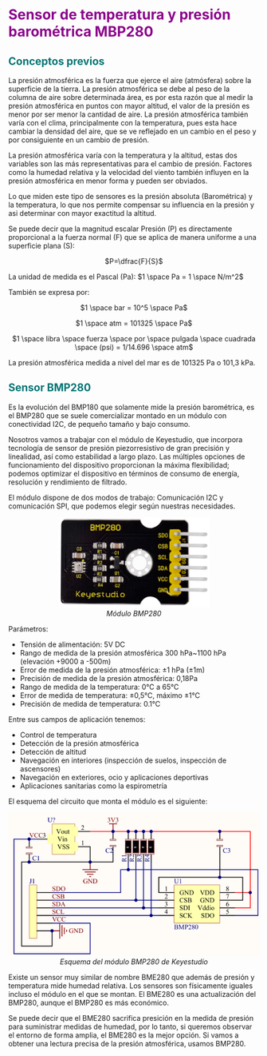 # <FONT COLOR=#8B008B>Sensor de temperatura y presión barométrica MBP280</font>

## <FONT COLOR=#007575>**Conceptos previos**</font>
La presión atmosférica es la fuerza que ejerce el aire (atmósfera) sobre la superficie de la tierra. La presión atmosférica se debe al peso de la columna de aire sobre determinada área, es por esta razón que al medir la presión atmosférica en puntos con mayor altitud, el valor de la presión es menor por ser menor la cantidad de aire. La presión atmosférica también varía con el clima, principalmente con la temperatura, pues esta hace cambiar la densidad del aire, que se ve reflejado en un cambio en el peso y por consiguiente en un cambio de presión.

La presión atmosférica varía con la temperatura y la altitud, estas dos variables son las más representativas para el cambio de presión. Factores como la humedad relativa y la velocidad del viento también influyen en la presión atmosférica en menor forma y pueden ser obviados.

Lo que miden este tipo de sensores es la presión absoluta (Barométrica) y la temperatura, lo que nos permite compensar su influencia en la presión y asi determinar con mayor exactitud la altitud.

Se puede decir que la magnitud escalar Presión (P) es directamente proporcional a la fuerza normal (F) que se aplica de manera uniforme a una superficie plana (S):

<center>$P=\dfrac{F}{S}$</center>

La unidad de medida es el Pascal (Pa): $1 \space Pa = 1 \space N/m^2$

También se expresa por:

<center>
$1 \space bar = 10^5 \space Pa$

$1 \space atm = 101325 \space Pa$

$1 \space libra \space fuerza \space por \space pulgada \space cuadrada \space (psi) = 1/14.696 \space atm$

</center>

La presión atmosférica medida a nivel del mar es de 101325 Pa o 101,3 kPa.

## <FONT COLOR=#007575>**Sensor BMP280**</font>
Es la evolución del BMP180 que solamente mide la presión barométrica, es el BMP280 que se suele comercializar montado en un módulo con conectividad I2C, de pequeño tamaño y bajo consumo.

Nosotros vamos a trabajar con el módulo de Keyestudio, que incorpora tecnología de sensor de presión piezorresistivo de gran precisión y linealidad, así como estabilidad a largo plazo. Las múltiples opciones de funcionamiento del dispositivo proporcionan la máxima flexibilidad; podemos optimizar el dispositivo en términos de consumo de energía, resolución y rendimiento de filtrado.

El módulo dispone de dos modos de trabajo: Comunicación I2C y comunicación SPI, que podemos elegir según nuestras necesidades.

<center>

![Módulo BMP280](../img/conceptos/avanzados/bmp280.png)  
*Módulo BMP280*

</center>

Parámetros:

* Tensión de alimentación: 5V DC
* Rango de medida de la presión atmosférica 300 hPa~1100 hPa (elevación +9000 a -500m)
* Error de medida de la presión atmosférica: ±1 hPa (±1m)
* Precisión de medida de la presión atmosférica: 0,18Pa
* Rango de medida de la temperatura: 0℃ a 65℃
* Error de medida de temperatura: ±0,5℃, máximo ±1℃
* Precisión de medida de temperatura: 0.1℃

Entre sus campos de aplicación tenemos:

* Control de temperatura
* Detección de la presión atmosférica
* Detección de altitud
* Navegación en interiores (inspección de suelos, inspección de ascensores)
* Navegación en exteriores, ocio y aplicaciones deportivas
* Aplicaciones sanitarias como la espirometría

El esquema del circuito que monta el módulo es el siguiente:

<center>

![Esquema del módulo BMP280 de Keyestudio](../img/conceptos/avanzados/esq_bmp280.png)  
*Esquema del módulo BMP280 de Keyestudio*

</center>

Existe un sensor muy similar de nombre BME280 que además de presión y temperatura mide humedad relativa. Los sensores son físicamente iguales incluso el módulo en el que se montan. El BME280 es una actualización del BMP280, aunque el BMP280 es más económico.

Se puede decir que el BME280 sacrifica presición en la medida de presión para suministrar medidas de humedad, por lo tanto, si queremos observar el entorno de forma amplia, el BME280 es la mejor opción. Si vamos a obtener una lectura precisa de la presión atmosférica,  usamos BMP280.
